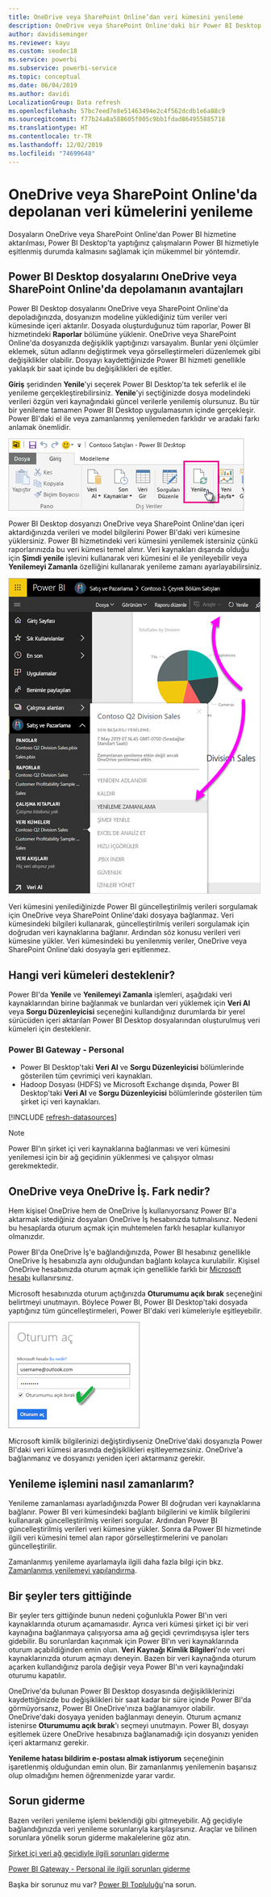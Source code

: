 ```yaml
---
title: OneDrive veya SharePoint Online’dan veri kümesini yenileme
description: OneDrive veya SharePoint Online'daki bir Power BI Desktop dosyasından oluşturulan veri kümelerini yenileme
author: davidiseminger
ms.reviewer: kayu
ms.custom: seodec18
ms.service: powerbi
ms.subservice: powerbi-service
ms.topic: conceptual
ms.date: 06/04/2019
ms.author: davidi
LocalizationGroup: Data refresh
ms.openlocfilehash: 57bc7eed7e8e51463494e2c4f562dcdb1e6a88c9
ms.sourcegitcommit: f77b24a8a588605f005c9bb1fdad864955885718
ms.translationtype: HT
ms.contentlocale: tr-TR
ms.lasthandoff: 12/02/2019
ms.locfileid: "74699648"
---
```

# <a name="refresh-a-dataset-stored-on-onedrive-or-sharepoint-online"></a>OneDrive veya SharePoint Online'da depolanan veri kümelerini yenileme
Dosyaların OneDrive veya SharePoint Online'dan Power BI hizmetine aktarılması, Power BI Desktop'ta yaptığınız çalışmaların Power BI hizmetiyle eşitlenmiş durumda kalmasını sağlamak için mükemmel bir yöntemdir.

## <a name="advantages-of-storing-a-power-bi-desktop-file-on-onedrive-or-sharepoint-online"></a>Power BI Desktop dosyalarını OneDrive veya SharePoint Online'da depolamanın avantajları
Power BI Desktop dosyalarını OneDrive veya SharePoint Online'da depoladığınızda, dosyanızın modeline yüklediğiniz tüm veriler veri kümesinde içeri aktarılır. Dosyada oluşturduğunuz tüm raporlar, Power BI hizmetindeki **Raporlar** bölümüne yüklenir. OneDrive veya SharePoint Online'da dosyanızda değişiklik yaptığınızı varsayalım. Bunlar yeni ölçümler eklemek, sütun adlarını değiştirmek veya görselleştirmeleri düzenlemek gibi değişiklikler olabilir. Dosyayı kaydettiğinizde Power BI hizmeti genellikle yaklaşık bir saat içinde bu değişiklikleri de eşitler.

**Giriş** şeridinden **Yenile**'yi seçerek Power BI Desktop'ta tek seferlik el ile yenileme gerçekleştirebilirsiniz. **Yenile**'yi seçtiğinizde dosya modelindeki verileri özgün veri kaynağındaki güncel verilerle yenilemiş olursunuz. Bu tür bir yenileme tamamen Power BI Desktop uygulamasının içinde gerçekleşir. Power BI'daki el ile veya zamanlanmış yenilemeden farklıdır ve aradaki farkı anlamak önemlidir.

![](media/refresh-desktop-file-onedrive/pbix-refresh.png)

Power BI Desktop dosyanızı OneDrive veya SharePoint Online'dan içeri aktardığınızda verileri ve model bilgilerini Power BI'daki veri kümesine yüklersiniz. Power BI hizmetindeki veri kümesini yenilemek istersiniz çünkü raporlarınızda bu veri kümesi temel alınır. Veri kaynakları dışarıda olduğu için **Şimdi yenile** işlevini kullanarak veri kümesini el ile yenileyebilir veya **Yenilemeyi Zamanla** özelliğini kullanarak yenileme zamanı ayarlayabilirsiniz. 

![](media/refresh-desktop-file-onedrive/powerbi-service-refresh.png)

Veri kümesini yenilediğinizde Power BI güncelleştirilmiş verileri sorgulamak için OneDrive veya SharePoint Online'daki dosyaya bağlanmaz. Veri kümesindeki bilgileri kullanarak, güncelleştirilmiş verileri sorgulamak için doğrudan veri kaynaklarına bağlanır. Ardından söz konusu verileri veri kümesine yükler. Veri kümesindeki bu yenilenmiş veriler, OneDrive veya SharePoint Online'daki dosyayla geri eşitlenmez.

## <a name="whats-supported"></a>Hangi veri kümeleri desteklenir?
Power BI'da **Yenile** ve **Yenilemeyi Zamanla** işlemleri, aşağıdaki veri kaynaklarından birine bağlanmak ve bunlardan veri yüklemek için **Veri Al** veya **Sorgu Düzenleyicisi** seçeneğini kullandığınız durumlarda bir yerel sürücüden içeri aktarılan Power BI Desktop dosyalarından oluşturulmuş veri kümeleri için desteklenir.

### <a name="power-bi-gateway---personal"></a>Power BI Gateway - Personal
* Power BI Desktop'taki **Veri Al** ve **Sorgu Düzenleyicisi** bölümlerinde gösterilen tüm çevrimiçi veri kaynakları.
* Hadoop Dosyası (HDFS) ve Microsoft Exchange dışında, Power BI Desktop'taki **Veri Al** ve **Sorgu Düzenleyicisi** bölümlerinde gösterilen tüm şirket içi veri kaynakları.

<!-- Refresh Data sources-->
[!INCLUDE [refresh-datasources](./includes/refresh-datasources.md)]

> [!NOTE]
> Power BI'ın şirket içi veri kaynaklarına bağlanması ve veri kümesini yenilemesi için bir ağ geçidinin yüklenmesi ve çalışıyor olması gerekmektedir.
> 
> 

## <a name="onedrive-or-onedrive-for-business-whats-the-difference"></a>OneDrive veya OneDrive İş. Fark nedir?
Hem kişisel OneDrive hem de OneDrive İş kullanıyorsanız Power BI'a aktarmak istediğiniz dosyaları OneDrive İş hesabınızda tutmalısınız. Nedeni bu hesaplarda oturum açmak için muhtemelen farklı hesaplar kullanıyor olmanızdır.

Power BI'da OneDrive İş'e bağlandığınızda, Power BI hesabınız genellikle OneDrive İş hesabınızla aynı olduğundan bağlantı kolayca kurulabilir. Kişisel OneDrive hesabınızda oturum açmak için genellikle farklı bir [Microsoft hesabı](https://account.microsoft.com) kullanırsınız.

Microsoft hesabınızda oturum açtığınızda **Oturumumu açık bırak** seçeneğini belirtmeyi unutmayın. Böylece Power BI, Power BI Desktop'taki dosyada yaptığınız tüm güncelleştirmeleri, Power BI'daki veri kümeleriyle eşitleyebilir.

![](media/refresh-desktop-file-onedrive/refresh_signin_keepmesignedin.png)

Microsoft kimlik bilgilerinizi değiştirdiyseniz OneDrive'daki dosyanızla Power BI'daki veri kümesi arasında değişiklikleri eşitleyemezsiniz. OneDrive'a bağlanmanız ve dosyanızı yeniden içeri aktarmanız gerekir.

## <a name="how-do-i-schedule-refresh"></a>Yenileme işlemini nasıl zamanlarım?
Yenileme zamanlaması ayarladığınızda Power BI doğrudan veri kaynaklarına bağlanır. Power BI veri kümesindeki bağlantı bilgilerini ve kimlik bilgilerini kullanarak güncelleştirilmiş verileri sorgular. Ardından Power BI güncelleştirilmiş verileri veri kümesine yükler. Sonra da Power BI hizmetinde ilgili veri kümesini temel alan rapor görselleştirmelerini ve panoları güncelleştirilir.

Zamanlanmış yenileme ayarlamayla ilgili daha fazla bilgi için bkz. [Zamanlanmış yenilemeyi yapılandırma](refresh-scheduled-refresh.md).

## <a name="when-things-go-wrong"></a>Bir şeyler ters gittiğinde
Bir şeyler ters gittiğinde bunun nedeni çoğunlukla Power BI'ın veri kaynaklarında oturum açamamasıdır. Ayrıca veri kümesi şirket içi bir veri kaynağına bağlanmaya çalışıyorsa ama ağ geçidi çevrimdışıysa işler ters gidebilir. Bu sorunlardan kaçınmak için Power BI'ın veri kaynaklarında oturum açabildiğinden emin olun. **Veri Kaynağı Kimlik Bilgileri**'nde veri kaynaklarınızda oturum açmayı deneyin. Bazen bir veri kaynağında oturum açarken kullandığınız parola değişir veya Power BI'ın veri kaynağındaki oturumu kapatılır.

OneDrive'da bulunan Power BI Desktop dosyasında değişikliklerinizi kaydettiğinizde bu değişiklikleri bir saat kadar bir süre içinde Power BI'da görmüyorsanız, Power BI OneDrive'ınıza bağlanamıyor olabilir. OneDrive'daki dosyaya yeniden bağlanmayı deneyin. Oturum açmanız istenirse **Oturumumu açık bırak**'ı seçmeyi unutmayın. Power BI, dosyayı eşitlemek üzere OneDrive hesabınıza bağlanamadığı için dosyanızı yeniden içeri aktarmanız gerekir.

**Yenileme hatası bildirim e-postası almak istiyorum** seçeneğinin işaretlenmiş olduğundan emin olun. Bir zamanlanmış yenilemenin başarısız olup olmadığını hemen öğrenmenizde yarar vardır.

## <a name="troubleshooting"></a>Sorun giderme
Bazen verileri yenileme işlemi beklendiği gibi gitmeyebilir. Ağ geçidiyle bağlandığınızda veri yenileme sorunlarıyla karşılaşırsınız. Araçlar ve bilinen sorunlara yönelik sorun giderme makalelerine göz atın.

[Şirket içi veri ağ geçidiyle ilgili sorunları giderme](service-gateway-onprem-tshoot.md)

[Power BI Gateway - Personal ile ilgili sorunları giderme](service-admin-troubleshooting-power-bi-personal-gateway.md)

Başka bir sorunuz mu var? [Power BI Topluluğu](https://community.powerbi.com/)'na sorun.

